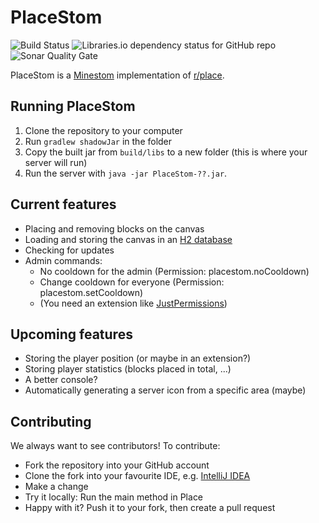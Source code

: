 # PlaceStom
![Build Status](https://img.shields.io/github/workflow/status/WeiiswurstDev/PlaceStom/Java%20CI%20with%20Gradle?style=for-the-badge)
![Libraries.io dependency status for GitHub repo](https://img.shields.io/librariesio/github/weiiswurstdev/PlaceStom?style=for-the-badge)
![Sonar Quality Gate](https://img.shields.io/sonar/quality_gate/WeiiswurstDev_PlaceStom?server=https%3A%2F%2Fsonarcloud.io&sonarVersion=8.9&style=for-the-badge)

PlaceStom is a [Minestom](https://github.com/Minestom/Minestom) implementation of [r/place](https://www.reddit.com/r/place/).

## Running PlaceStom
1. Clone the repository to your computer
2. Run ``gradlew shadowJar`` in the folder
3. Copy the built jar from ``build/libs`` to a new folder (this is where your server will run)
4. Run the server with ``java -jar PlaceStom-??.jar``.

## Current features
* Placing and removing blocks on the canvas
* Loading and storing the canvas in an [H2 database](https://h2database.com/html/main.html)
* Checking for updates
* Admin commands:
  * No cooldown for the admin (Permission: placestom.noCooldown)
  * Change cooldown for everyone (Permission: placestom.setCooldown)
  * (You need an extension like [JustPermissions](https://github.com/JustDoom/JustPermissions))

## Upcoming features
* Storing the player position (or maybe in an extension?)
* Storing player statistics (blocks placed in total, ...)
* A better console?
* Automatically generating a server icon from a specific area (maybe)

## Contributing
We always want to see contributors! To contribute:
* Fork the repository into your GitHub account
* Clone the fork into your favourite IDE, e.g. [IntelliJ IDEA](https://www.jetbrains.com/idea/)
* Make a change
* Try it locally: Run the main method in Place
* Happy with it? Push it to your fork, then create a pull request
